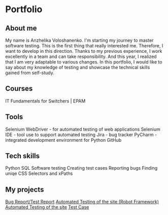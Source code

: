 # Portfolio
## About me
My name is Anzhelika Voloshanenko. I'm starting my journey to master software testing. This is the first thing that really interested me. Therefore, I want to develop in this direction. Thanks to my previous experience, I work excellently in a team and can take responsibility. And this year, I realized that I am very adaptable to various changes. In this portfolio, I would like to say about my knowledge of testing and showcase the technical skills gained from self-study.

## Courses
IT Fundamentals for Switchers | EPAM
## Tools
Selenium WebDriver - for automated testing of web applications
Selenium IDE - tool use to support automated testing
Jira - bug tracker
PyCharm - integrated development environment for Python
GitHub 
## Tech skills
Python
SQL
Software testing
Creating test cases
Reporting bugs
Finding uniqe CSS Selectors and xPaths

## My projects
[Bug Report/Test Report](https://drive.google.com/drive/folders/1DEzlV-uocaCQy9KsSfoxxhUKgY4_s7rN?usp=share_link) 
[Automated Testing of the site (Robot Framework)](https://github.com/avoloshanenko/test_robotframework ) 
[Automated Testing of the site](https://github.com/avoloshanenko/challenge_portfolio_pati) 
[Test Case](https://drive.google.com/drive/folders/1TvjFFZo4a3m6U5v5z1tiKQmHq3eLJK8y?usp=share_link) 
